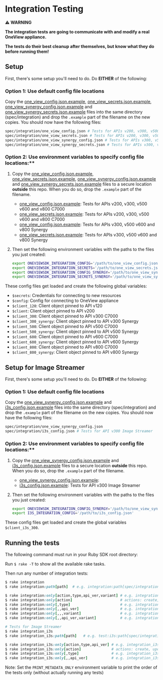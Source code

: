 # Integration Testing
:warning: **WARNING**

**The integration tests are going to communicate with and modify a real OneView appliance.**

**The tests do their best cleanup after themselves, but know what they do before running them!**

## Setup
First, there's some setup you'll need to do. Do **EITHER** of the following:

### Option 1: Use default config file locations

  Copy the [one_view_config.json.example](one_view_config.json.example),
   [one_view_secrets.json.example](one_view_secrets.json.example), [one_view_synergy_config.json.example](one_view_synergy_config.json.example) and
   [one_view_synergy_secrets.json.example](one_view_synergy_secrets.json.example) files into the same directory (spec/integration) and drop the `.example` part of the filename on the new copies. You should now have the following files:

```bash
spec/integration/one_view_config.json # Tests for APIs v200, v300, v500 v600 and v800 C7000
spec/integration/one_view_secrets.json # Tests for APIs v200, v300, v500 v600 and v800 C7000
spec/integration/one_view_synergy_config.json # Tests for APIs v300, v500 v600 and v800 Synergy
spec/integration/one_view_synergy_secrets.json # Tests for APIs v300, v500 v600 and v800 Synergy
```

### Option 2: Use environment variables to specify config file locations:**

1. Copy the [one_view_config.json.example](one_view_config.json.example),
   [one_view_secrets.json.example](one_view_secrets.json.example), [one_view_synergy_config.json.example](one_view_synergy_config.json.example) and
   [one_view_synergy_secrets.json.example](one_view_synergy_secrets.json.example) files to a secure location
   **outside** this repo. When you do so, drop the `.example` part of the filename.

   - [one_view_config.json.example](one_view_config.json.example): Tests for APIs v200, v300, v500 v600 and v800 C7000
   - [one_view_secrets.json.example](one_view_secrets.json.example): Tests for APIs v200, v300, v500 v600 and v800 C7000
   - [one_view_config.json.example](one_view_config.json.example): Tests for APIs v300, v500 v600 and v800 Synergy
   - [one_view_secrets.json.example](one_view_secrets.json.example): Tests for APIs v300, v500 v600 and v800 Synergy

2. Then set the following environment variables with the paths to the files you just created:

   ```bash
   export ONEVIEWSDK_INTEGRATION_CONFIG='/path/to/one_view_config.json'
   export ONEVIEWSDK_INTEGRATION_SECRETS='/path/to/one_view_secrets.json'
   export ONEVIEWSDK_INTEGRATION_CONFIG_SYNERGY='/path/to/one_view_synergy_config.json'
   export ONEVIEWSDK_INTEGRATION_SECRETS_SYNERGY='/path/to/one_view_synergy_secrets.json'
   ```



These config files get loaded and create the following global variables:
 - `$secrets`: Credentials for connecting to new resources
 - `$config`: Config for connecting to OneView appliance
 - `$client_120`: Client object pinned to API v120
 - `$client`: Client object pinned to API v200
 - `$client_300`: Client object pinned to API v300 C7000
 - `$client_300_synergy`: Client object pinned to API v300 Synergy
 - `$client_500`: Client object pinned to API v500 C7000
 - `$client_500_synergy`: Client object pinned to API v500 Synergy
 - `$client_600`: Client object pinned to API v600 C7000
 - `$client_600_synergy`: Client object pinned to API v600 Synergy
 - `$client_800`: Client object pinned to API v800 C7000
 - `$client_800_synergy`: Client object pinned to API v800 Synergy

## Setup for Image Streamer
First, there's some setup you'll need to do. Do **EITHER** of the following:

### Option 1: Use default config file locations

  Copy the [one_view_synergy_config.json.example](one_view_synergy_config.json.example) and [i3s_config.json.example](i3s_config.json.example)
   files into the same directory (spec/integration) and drop the `.example` part of the filename on the new copies.
   You should now have the following files:

```bash
spec/integration/one_view_synergy_config.json
spec/integration/i3s_config.json # Tests for API v300 Image Streamer
```

### Option 2: Use environment variables to specify config file locations:**

1. Copy the [one_view_synergy_config.json.example](one_view_synergy_config.json.example) and [i3s_config.json.example](i3s_config.json.example)
    files to a secure location **outside** this repo. When you do so, drop the `.example` part of the filename.

   - [one_view_synergy_config.json.example](one_view_synergy_config.json.example):
   - [i3s_config.json.example](i3s_config.json.example): Tests for API v300 Image Streamer

2. Then set the following environment variables with the paths to the files you just created:

   ```bash
   export ONEVIEWSDK_INTEGRATION_CONFIG_SYNERGY='/path/to/one_view_synergy_config.json'
   export I3S_INTEGRATION_CONFIG='/path/to/i3s_config.json'
   ```


These config files get loaded and create the global variables `$client_i3s_300`.

## Running the tests
The following command must run in your Ruby SDK root directory:

Run `$ rake -T` to show all the available rake tasks.

Then run any number of integration tests:

```ruby
$ rake integration
$ rake integration:path[path]  # e.g. integration:path[spec/integration/resource/api200/connection_template]

$ rake integration:only[action,type,api_ver,variant] # e.g. integration:only[create,volume,300,c7000]
$ rake integration:only[action]                      # actions: create, update, delete
$ rake integration:only[,type]                       # e.g. integration:only[,volume_template]
$ rake integration:only[,,api_ver]                   # e.g. integration:only[,,300]
$ rake integration:only[,,,variant]                  # e.g. integration:only[,,,synergy]
$ rake integration:only[,,api_ver,variant]           # e.g. integration:only[,,300,c7000]

# Tests for Image Streamer
$ rake integration_i3s
$ rake integration_i3s:path[path]   # e.g. test:i3s:path[spec/integration/image-streamer/api300/os_volume]

$ rake integration_i3s:only[action,type,api_ver] # e.g. integration_i3s:only[create,build_plan,300]
$ rake integration_i3s:only[action]              # actions: create, update, delete
$ rake integration_i3s:only[,type]               # e.g. integration_i3s:only[,build_plan]
$ rake integration_i3s:only[,,api_ver]           # e.g. integration_i3s:only[,,300]
```

Note: Set the `PRINT_METADATA_ONLY` environment variable to print the order of the tests only (without actually running any tests)
